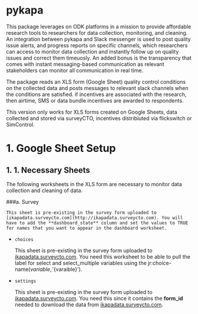 # pykapa
This package leverages on ODK platforms in a mission to provide affordable research tools to researchers for data collection, monitoring, and cleaning. An integration between pykapa and Slack messenger is used to post quality issue alerts, and progress reports on specific channels, which researchers can access to monitor data collection and instantly follow up on quality issues and correct them timeuosly. An added bonus is the transparency that comes with instant messaging-based communication as relevant stakeholders can monitor all communication in real time.

The package reads an XLS form (Google Sheet) quality control conditions on the collected data and posts messages to relevant slack channels when the conditions are satisfied. if incentives are associated with the research, then airtime, SMS or data bundle incentives are awarded to respondents.  

This version only works for XLS forms created on Google Sheets, data collected and stored via surveyCTO, incentives distribiuted via flickswitch or SimControl.

# 1. Google Sheet Setup

## 1. 1. **Necessary Sheets**

The following worksheets in the XLS form are necessary to monitor data collection and cleaning of data.

###a. Survey

    This sheet is pre-existing in the survey form uploaded to [ikapadata.surveycto.com](http://ikapadata.surveycto.com). You will have to add the **dashboard_state** column and set the values to TRUE for names that you want to appear in the dashboard worksheet.

- `choices`

    This sheet is pre-existing in the survey form uploaded to [ikapadata.surveycto.com](http://ikapadata.surveycto.com). You need this worksheet to be able to pull the label for select  and select_multiple variables using the jr:choice-name(${variable}, '${varaible}').

- `settings`

    This sheet is pre-existing in the survey form uploaded to [ikapadata.surveycto.com](http://ikapadata.surveycto.com). You need this since it contains the **form_id** needed to download the data from [ikapadata.surveycto.com](http://ikapadata.surveycto.com).
